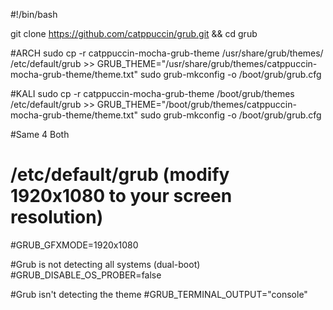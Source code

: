 #!/bin/bash

git clone https://github.com/catppuccin/grub.git && cd grub

#ARCH
sudo cp -r catppuccin-mocha-grub-theme /usr/share/grub/themes/
/etc/default/grub >> GRUB_THEME="/usr/share/grub/themes/catppuccin-mocha-grub-theme/theme.txt"
sudo grub-mkconfig -o /boot/grub/grub.cfg
 
 
#KALI 
sudo cp -r catppuccin-mocha-grub-theme /boot/grub/themes
/etc/default/grub >> GRUB_THEME="/boot/grub/themes/catppuccin-mocha-grub-theme/theme.txt"
sudo grub-mkconfig -o /boot/grub/grub.cfg


#Same 4 Both
# /etc/default/grub (modify 1920x1080 to your screen resolution) 
#GRUB_GFXMODE=1920x1080

#Grub is not detecting all systems (dual-boot)
#GRUB_DISABLE_OS_PROBER=false

#Grub isn't detecting the theme
#GRUB_TERMINAL_OUTPUT="console"
